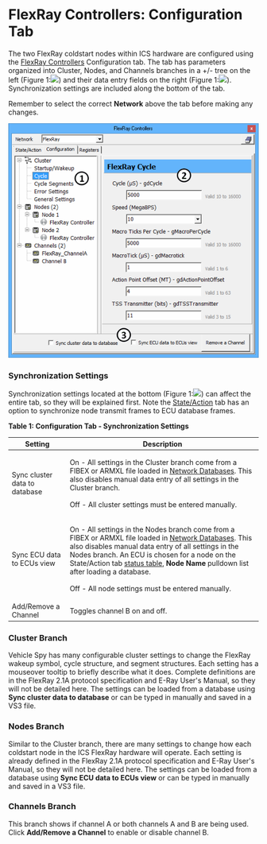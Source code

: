 # FlexRay Controllers: Configuration Tab

The two FlexRay coldstart nodes within ICS hardware are configured using the [FlexRay Controllers](./) Configuration tab. The tab has parameters organized into Cluster, Nodes, and Channels branches in a +/- tree on the left (Figure 1:![](https://cdn.intrepidcs.net/support/VehicleSpy/assets/smOne.gif)) and their data entry fields on the right (Figure 1:![](https://cdn.intrepidcs.net/support/VehicleSpy/assets/smTwo.gif)). Synchronization settings are included along the bottom of the tab.

Remember to select the correct **Network** above the tab before making any changes.

![Figure 1: The FlexRay Controllers Configuration tab.](../../../.gitbook/assets/FlexRayControllersConfigurationTab.gif)

### Synchronization Settings

Synchronization settings located at the bottom (Figure 1:![](https://cdn.intrepidcs.net/support/VehicleSpy/assets/smThree.gif)) can affect the entire tab, so they will be explained first. Note the [State/Action](flexray-controllers-state-action-tab.md) tab has an option to synchronize node transmit frames to ECU database frames.

**Table 1: Configuration Tab - Synchronization Settings**

| Setting                       | Description                                                                                                                                                                                                                                                                                                                                                                                                                                                                                                                |
| ----------------------------- | -------------------------------------------------------------------------------------------------------------------------------------------------------------------------------------------------------------------------------------------------------------------------------------------------------------------------------------------------------------------------------------------------------------------------------------------------------------------------------------------------------------------------- |
| Sync cluster data to database | <p>On - All settings in the Cluster branch come from a FIBEX or ARMXL file loaded in <a href="../../main-menu-setup/network-databases.md">Network Databases</a>. This also disables manual data entry of all settings in the Cluster branch.<br><br>Off - All cluster settings must be entered manually.</p>                                                                                                                                                                                                               |
| Sync ECU data to ECUs view    | <p>On - All settings in the Nodes branch come from a FIBEX or ARMXL file loaded in <a href="../../main-menu-setup/network-databases.md">Network Databases</a>. This also disables manual data entry of all settings in the Nodes branch. An ECU is chosen for a node on the State/Action tab <a href="flexray-controllers-state-action-tab.md#state-action-status-table">status table</a>, <strong>Node Name</strong> pulldown list after loading a database.<br><br>Off - All node settings must be entered manually.</p> |
| Add/Remove a Channel          | Toggles channel B on and off.                                                                                                                                                                                                                                                                                                                                                                                                                                                                                              |

### Cluster Branch

Vehicle Spy has many configurable cluster settings to change the FlexRay wakeup symbol, cycle structure, and segment structures. Each setting has a mouseover tooltip to briefly describe what it does. Complete definitions are in the FlexRay 2.1A protocol specification and E-Ray User's Manual, so they will not be detailed here. The settings can be loaded from a database using **Sync cluster data to database** or can be typed in manually and saved in a VS3 file.

### Nodes Branch

Similar to the Cluster branch, there are many settings to change how each coldstart node in the ICS FlexRay hardware will operate. Each setting is already defined in the FlexRay 2.1A protocol specification and E-Ray User's Manual, so they will not be detailed here. The settings can be loaded from a database using **Sync ECU data to ECUs view** or can be typed in manually and saved in a VS3 file.

### Channels Branch

This branch shows if channel A or both channels A and B are being used. Click **Add/Remove a Channel** to enable or disable channel B.

